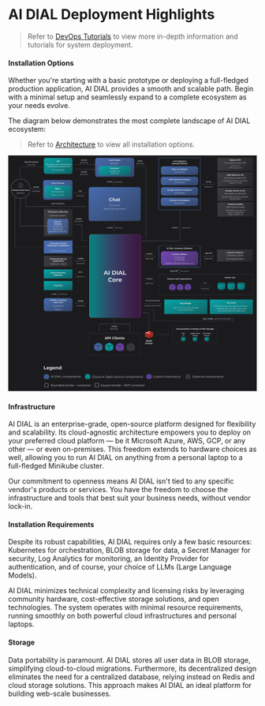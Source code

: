 # AI DIAL Deployment Highlights

> Refer to [DevOps Tutorials](/docs/tutorials/2.devops/0.deployment/0.custom_apps_deployment.md) to view more in-depth information and tutorials for system deployment.

#### Installation Options

Whether you're starting with a basic prototype or deploying a full-fledged production application, AI DIAL provides a smooth and scalable path. Begin with a minimal setup and seamlessly expand to a complete ecosystem as your needs evolve. 

The diagram below demonstrates the most complete landscape of AI DIAL ecosystem:

> Refer to [Architecture](/docs/platform/0.architecture-and-concepts/2.architecture.md) to view all installation options.

![max-zoom](0.architecture-and-concepts/img/full-landscape3.1.svg)

#### Infrastructure

AI DIAL is an enterprise-grade, open-source platform designed for flexibility and scalability. Its cloud-agnostic architecture empowers you to deploy on your preferred cloud platform — be it Microsoft Azure, AWS, GCP, or any other — or even on-premises. This freedom extends to hardware choices as well, allowing you to run AI DIAL on anything from a personal laptop to a full-fledged Minikube cluster.

Our commitment to openness means AI DIAL isn't tied to any specific vendor's products or services. You have the freedom to choose the infrastructure and tools that best suit your business needs, without vendor lock-in. 

#### Installation Requirements

Despite its robust capabilities, AI DIAL requires only a few basic resources: Kubernetes for orchestration, BLOB storage for data, a Secret Manager for security, Log Analytics for monitoring, an Identity Provider for authentication, and of course, your choice of LLMs (Large Language Models). 

AI DIAL minimizes technical complexity and licensing risks by leveraging community hardware, cost-effective storage solutions, and open technologies.  The system operates with minimal resource requirements, running smoothly on both powerful cloud infrastructures and personal laptops.

#### Storage

Data portability is paramount. AI DIAL stores all user data in BLOB storage, simplifying cloud-to-cloud migrations. Furthermore, its decentralized design eliminates the need for a centralized database, relying instead on Redis and cloud storage solutions. This approach makes AI DIAL an ideal platform for building web-scale businesses.


